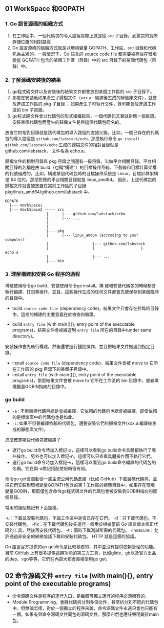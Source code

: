 ## 01 WorkSpace 和GOPATH
### 1. Go 語言源碼的組織方式
1. 在工作區中，一個代碼包的導入路徑實際上就是從 src 子目錄，到該包的實際存儲位置的相對路徑
2. Go 語言源碼的組織方式就是以環境變量 GOPATH、工作區、src 目錄和代碼包為主線的。一般情況下，Go 語言的 source code file 都需要被存放在環境變量 GOPATH 包含的某個工作區（目錄）中的 src 目錄下的某個代碼包（目錄）中。

### 2. 了解源碼安裝後的結果
1. go程式碼文件以及安裝後的結果文件都會放到某個工作區的 src 子目錄下。
2. 那麼在安裝後如果產生了歸檔文件（xxx.a : 編譯後生成的靜態庫文件），就會放進該工作區的 pkg 子目錄；
   如果產生了可執行文件，就可能會放進該工作區的 bin 子目錄。
3. go程式碼文件會以代碼包的形式組織起來，一個代碼包其實就對應一個目錄。安裝某個代碼包而產生的歸檔文件是與這個代碼包同名的。

放置它的相對目錄就是該代碼包的導入路徑的直接父級。比如，一個已存在的代碼包的導入路徑是
`github.com/labstack/echo`, 那麼執行命令 `go install github.com/labstack/echo`
生成的歸檔文件的相對目錄就是 github.com/labstack， 文件名為 echo.a。

歸檔文件的相對目錄與 pkg 目錄之間還有一級目錄，叫做平台相關目錄。平台相關目錄的名稱是由 build（也稱“構建”）的目標操作系統、下劃線和目標計算架構的代號組成的。比如，構建某個代碼包時的目標操作系統是 Linux，目標計算架構是 64 位的，那麼對應的平台相關目錄就是 linux_amd64。
因此，上述代碼包的歸檔文件就會被放置在當前工作區的子目錄 pkg/linux_amd64/github.com/labstack 中。

```
GOPATH
  |--- WorkSpace1
  |--- WorkSpace2 ----- src
                   |      |--- github.com/labstack/echo
                   |      |--- ...
                   |
                   |
                   |--- pkg
                   |      |--- linux_amd64 (accroding to your computer)
                   |                    |--- github.com/labstack
                   |                    |                     |- echo.a
                   |                    |--- ...
                   |--- bin
```

### 3. 理解構建和安裝 Go 程序的過程
構建使用命令go build，安裝使用命令go install。構
建和安裝代碼包的時候都會執行編譯、打包等操作，並且，這些操作生成的任何文件都會先被保存到某個臨時的目錄中。

- build `source code file` (dependency code)，結果文件只會存在於臨時目錄中。這裡的構建的主要意義在於檢查和驗證。

- build `entry file` (with main(){}, entry point of the executable programs)，結果文件會被搬運到 `entry file` 所在的目錄中(under same directory)。

安裝操作會先執行構建，然後還會進行鏈接操作，並且把結果文件搬運到指定目錄。
- install `source code file` (dependency code)，結果文件會被 move to 它所在工作區的 pkg 目錄下的某個子目錄中。
- install `entry file` (with main(){}, entry point of the executable programs)，那麼結果文件會被 move to 它所在工作區的 bin 目錄中，或者環境變量GOBIN指向的目錄中。

### go build
- `-a` : 不但目標代碼包總是會被編譯，它依賴的代碼包也總會被編譯，即使依賴的是標準庫中的代碼包也是如此。
- `-i`: 如果不但要編譯依賴的代碼包，還要安裝它們的歸檔文件(xxx.a:編譯後生成的靜態庫文件)。

怎麼確定哪些代碼包被編譯了
- 運行go build命令時加入標記-x，這樣可以看到go build命令具體都執行了哪些操作。
  另外也可以加入標記-n，這樣可以只查看具體操作而不執行它們。
- 運行go build命令時加入標記-v，這樣可以看到go build命令編譯的代碼包的名稱。它在與-a標記搭配使用時很有用。


命令go get會自動從一些主流公用代碼倉庫（比如 GitHub）下載目標代碼包，並把它們安裝到環境變量GOPATH包含的第 1 工作區的相應目錄中。如果存在環境變量GOBIN，那麼僅包含命令go程式碼文件的代碼包會被安裝到GOBIN指向的那個目錄。

常用的幾個標記有下面幾種。

-u：下載並安裝代碼包，不論工作區中是否已存在它們。
-d：只下載代碼包，不安裝代碼包。
-fix：在下載代碼包後先運行一個用於根據當前 Go 語言版本修正代碼的工具，然後再安裝代碼包。
-t：同時下載測試所需的代碼包。
-insecure：允許通過非安全的網絡協議下載和安裝代碼包。 HTTP 就是這樣的協議。

Go 語言官方提供的go get命令是比較基礎的，其中並沒有提供依賴管理的功能。目前 GitHub 上有很多提供這類功能的第三方工具，比如glide、gb以及官方出品的dep、vgo等等，它們在內部大都會直接使用go get。

## 02 命令源碼文件 `entry file` (with main(){}, entry point of the executable programs)
- 命令源碼文件是程序的運行入口，是每個可獨立運行的程序必須擁有的。
- Module Programming，會將代碼拆分到多個文件，甚至拆分到不同的代碼包中。但無論怎樣，對於一個獨立的程序來說，命令源碼文件永遠只會也只能有一個。如果有與命令源碼文件同包的源碼文件，那麼它們也應該聲明屬於main包。

